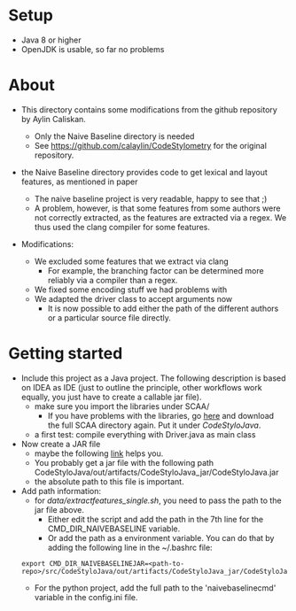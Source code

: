 # Setup
- Java 8 or higher
- OpenJDK is usable, so far no problems

# About
- This directory contains some modifications from the github repository by Aylin Caliskan.
	- Only the Naive Baseline directory is needed
	- See https://github.com/calaylin/CodeStylometry for the original repository.

- the Naive Baseline directory provides code to get lexical and layout features, as mentioned in paper
	- The naive baseline project is very readable, happy to see that ;)
	- A problem, however, is that some features from some authors were not correctly extracted, as the features
	are extracted via a regex. We thus used the clang compiler for some features.

- Modifications:
	- We excluded some features that we extract via clang
		- For example, the branching factor can be determined more reliably via a compiler than a regex.
	- We fixed some encoding stuff we had problems with
	- We adapted the driver class to accept arguments now
		- It is now possible to add either the path of the different authors or a particular source file directly.

# Getting started

- Include this project as a Java project. The following description is based
on IDEA as IDE (just to outline the principle, other workflows work equally,
	you just have to create a callable jar file).
	- make sure you import the libraries under SCAA/
		- If you have problems with the libraries, go [here](https://github.com/calaylin/CodeStylometry)
		and download the full SCAA directory again. Put it under *CodeStyloJava*.
	- a first test: compile everything with Driver.java as main class
- Now create a JAR file
	- maybe the following [link](https://www.jetbrains.com/help/idea/packaging-a-module-into-a-jar-file.html#)
	helps you.
	- You probably get a jar file with the following path CodeStyloJava/out/artifacts/CodeStyloJava_jar/CodeStyloJava.jar
	- the absolute path to this file is important.
- Add path information:
	- for *data/extractfeatures_single.sh*, you need to pass the
	path to the jar file above.
		- Either edit the script and add the path
			in the 7th line for the CMD_DIR_NAIVEBASELINE variable.
		- Or add the path as a environment variable. You can do that by adding the following line in the ~/.bashrc file:
	```
	export CMD_DIR_NAIVEBASELINEJAR=<path-to-repo>/src/CodeStyloJava/out/artifacts/CodeStyloJava_jar/CodeStyloJava.jar"
	```
	- For the python project, add the full path to the 'naivebaselinecmd'
	variable in the config.ini file.
